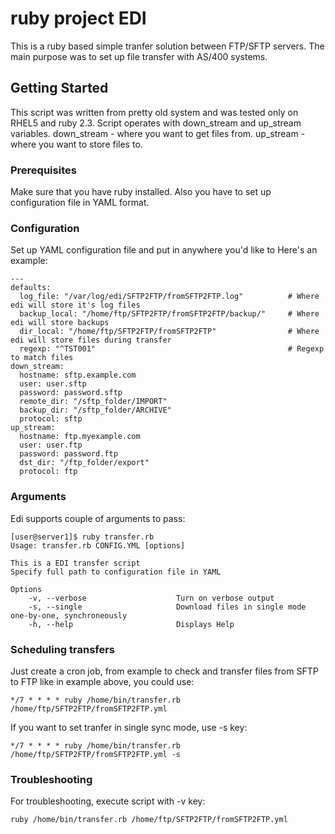 # ruby project EDI
This is a ruby based simple tranfer solution between FTP/SFTP servers.
The main purpose was to set up file transfer with AS/400 systems.

## Getting Started
This script was written from pretty old system and was tested only on RHEL5 and ruby 2.3.
Script operates with down_stream and up_stream variables.
down_stream - where you want to get files from.
up_stream - where you want to store files to.


### Prerequisites
Make sure that you have ruby installed.
Also you have to set up configuration file in YAML format.

### Configuration
Set up YAML configuration file and put in anywhere you'd like to
Here's an example:
```
---
defaults:
  log_file: "/var/log/edi/SFTP2FTP/fromSFTP2FTP.log"          # Where edi will store it's log files
  backup_local: "/home/ftp/SFTP2FTP/fromSFTP2FTP/backup/"     # Where edi will store backups
  dir_local: "/home/ftp/SFTP2FTP/fromSFTP2FTP"                # Where edi will store files during transfer
  regexp: "^TST001"                                           # Regexp to match files
down_stream:
  hostname: sftp.example.com                                 
  user: user.sftp
  password: password.sftp
  remote_dir: "/sftp_folder/IMPORT"
  backup_dir: "/sftp_folder/ARCHIVE"
  protocol: sftp
up_stream:
  hostname: ftp.myexample.com
  user: user.ftp
  password: password.ftp
  dst_dir: "/ftp_folder/export"
  protocol: ftp
  ```
  
### Arguments
Edi supports couple of arguments to pass:
``` 
[user@server1]$ ruby transfer.rb
Usage: transfer.rb CONFIG.YML [options]                                                             
                                                                                                    
This is a EDI transfer script                                                                       
Specify full path to configuration file in YAML                                                     
                                                                                                    
Options                                                                                             
    -v, --verbose                    Turn on verbose output                                    
    -s, --single                     Download files in single mode one-by-one, synchroneously       
    -h, --help                       Displays Help                                                  
```

### Scheduling transfers
Just create a cron job, from example to check and transfer files from SFTP to FTP like in example above, you could use:
```
*/7 * * * * ruby /home/bin/transfer.rb /home/ftp/SFTP2FTP/fromSFTP2FTP.yml
```

If you want to set tranfer in single sync mode, use -s key:
```
*/7 * * * * ruby /home/bin/transfer.rb /home/ftp/SFTP2FTP/fromSFTP2FTP.yml -s
```

### Troubleshooting
For troubleshooting, execute script with -v key:
```
ruby /home/bin/transfer.rb /home/ftp/SFTP2FTP/fromSFTP2FTP.yml
```
